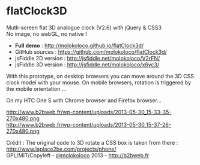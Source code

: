 flatClock3D
===========

Mutli-screen flat 3D analogue clock (V2.6) with jQuery & CSS3  
No image, no webGL, no native !  

- **Full demo** : http://molokoloco.github.io/flatClock3d/
- GitHub sources : https://github.com/molokoloco/flatClock3d/
- jsFiddle 2D version :  http://jsfiddle.net/molokoloco/V2rFN/
- jsFiddle 3D version :  http://jsfiddle.net/molokoloco/x6yc3/
 
With this prototype,  on desktop browsers you can move around  the 3D CSS clock model with your mouse. On mobile browsers, rotation is triggered by the mobile orientation …
 
On my HTC One S with Chrome browser and Firefox browser…
 
http://www.b2bweb.fr/wp-content/uploads/2013-05-30_15-33-35-270x480.png  
http://www.b2bweb.fr/wp-content/uploads/2013-05-30_15-37-26-270x480.png  
 
Crédit : The original code to 3D rotate a CSS box is taken from there : http://www.laplace2be.com/projects/phone/   
GPL/MIT/Copyleft - [@molokoloco](https://twitter.com/#!/molokoloco/) 2013 - <http://b2bweb.fr>
